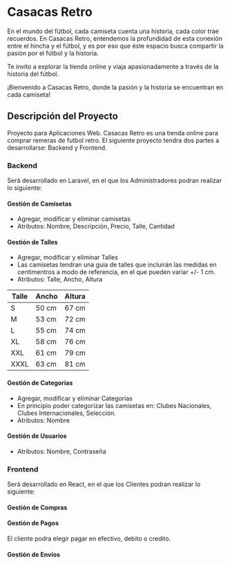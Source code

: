 # Casacas Retro

En el mundo del fútbol, cada camiseta cuenta una historia, cada color trae recuerdos. En Casacas Retro, entendemos la profundidad de esta conexión entre el hincha y el fútbol, y es por eso que éste espacio busca compartir la pasión por el fútbol y la historia.

Te invito a explorar la tienda online y viaja apasionadamente a través de la historia del fútbol.

¡Bienvenido a Casacas Retro, donde la pasión y la historia se encuentran en cada camiseta!

## Descripción del Proyecto

Proyecto para Aplicaciones Web. Casacas Retro es una tienda online para comprar remeras de futbol retro.
El siguiente proyecto tendra dos partes a desarrollarse: Backend y Frontend.

### Backend
Será desarrollado en Laravel, en el que los Administradores podran realizar lo siguiente:
#### Gestión de Camisetas
- Agregar, modificar y eliminar camisetas
- Atributos: Nombre, Descripción, Precio, Talle, Cantidad 

#### Gestión de Talles
- Agregar, modificar y eliminar Talles
- Las camisetas tendran una guia de talles que incluirán las medidas en centimentros a modo de referencia, en el que pueden variar +/- 1 cm.
- Atributos: Talle, Ancho, Altura

| Talle | Ancho | Altura |
| - | - | - |
| S | 50 cm | 67 cm | 
| M | 53 cm | 72 cm |
| L | 55 cm | 74 cm |
| XL | 58 cm | 76 cm |
| XXL | 61 cm | 79 cm |
| XXXL | 63 cm | 81 cm |

#### Gestión de Categorias
- Agregar, modificar y eliminar Categorias
- En principio poder categorizar las camisetas en: Clubes Nacionales, Clubes Internacionales, Selección.
- Atributos: Nombre

#### Gestión de Usuarios
- Atributos: Nombre, Contraseña

### Frontend
Será desarrollado en React, en el que los Clientes podran realizar lo siguiente:

#### Gestión de Compras

#### Gestión de Pagos
El cliente podra elegir pagar en efectivo, debito o credito.

#### Gestión de Envíos

